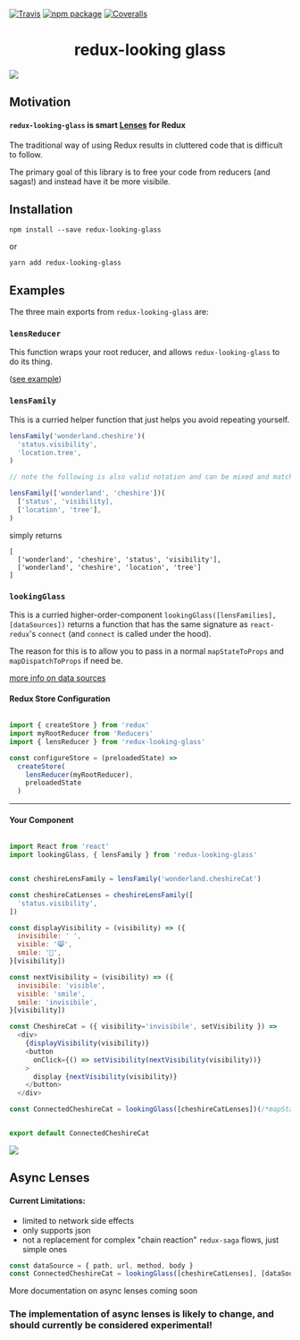 [![Travis][build-badge]][build]
[![npm package][npm-badge]][npm]
[![Coveralls][coveralls-badge]][coveralls]


# <center>redux-looking glass</center>



![](https://upload.wikimedia.org/wikipedia/commons/9/96/Aliceroom3.jpg)


## Motivation


#### `redux-looking-glass` is smart [Lenses](https://medium.com/javascript-inside/an-introduction-into-lenses-in-javascript-e494948d1ea5) for Redux

The traditional way of using Redux results in cluttered code that is difficult to follow.

The primary goal of this library is to free your code from reducers (and sagas!) and instead have it be more visibile.




## Installation


`npm install --save redux-looking-glass`

or

`yarn add redux-looking-glass`


## Examples

The three main exports from `redux-looking-glass` are:

### `lensReducer`

This function wraps your root reducer, and allows `redux-looking-glass` to do its thing.

([see example](#redux-store-configuration))


### `lensFamily`

This is a curried helper function that just helps you avoid repeating yourself.

```javascript
lensFamily('wonderland.cheshire')(
  'status.visibility',
  'location.tree',
)

// note the following is also valid notation and can be mixed and matched if needed

lensFamily(['wonderland', 'cheshire'])(
  ['status', 'visibility],
  ['location', 'tree'],
)


```

simply returns 


```javscript
[
  ['wonderland', 'cheshire', 'status', 'visibility'],
  ['wonderland', 'cheshire', 'location', 'tree']
]
```



### `lookingGlass`

This is a curried higher-order-component `lookingGlass([lensFamilies], [dataSources])` returns a function that has the same signature as `react-redux`'s `connect` (and `connect` is called under the hood). 

The reason for this is to allow you to pass in a normal `mapStateToProps` and `mapDispatchToProps` if need be.

[more info on data sources](#async-lenses)


#### Redux Store Configuration

```javascript

import { createStore } from 'redux'
import myRootReducer from 'Reducers'
import { lensReducer } from 'redux-looking-glass'

const configureStore = (preloadedState) =>
  createStore(
    lensReducer(myRootReducer),
    preloadedState
  )


```


---

#### Your Component

```javascript

import React from 'react'
import lookingGlass, { lensFamily } from 'redux-looking-glass'


const cheshireLensFamily = lensFamily('wonderland.cheshireCat')

const cheshireCatLenses = cheshireLensFamily([
  'status.visibility',
])

const displayVisibility = (visibility) => ({
  invisibile: ' ',
  visible: '😸',
  smile: '👄',
}[visibility])

const nextVisibility = (visibility) => ({
  invisibile: 'visible',
  visible: 'smile',
  smile: 'invisibile',
}[visibility])

const CheshireCat = ({ visibility='invisibile', setVisibility }) =>
  <div>
    {displayVisibility(visibility)}
    <button
      onClick={() => setVisibility(nextVisibility(visibility))}
    >
      display {nextVisibility(visibility)}
    </button>
  </div>

const ConnectedCheshireCat = lookingGlass([cheshireCatLenses])(/*mapStateToProps, mapDispatchToProps*/)(CheshireCat)


export default ConnectedCheshireCat


```


![](https://cdn-images-1.medium.com/max/1600/1*bbIuIH0F1kbzxem3LJNnSg.jpeg)



## Async Lenses


#### Current Limitations:

* limited to network side effects
* only supports json
* not a replacement for complex "chain reaction" `redux-saga` flows, just simple ones

```javascript
const dataSource = { path, url, method, body }
const ConnectedCheshireCat = lookingGlass([cheshireCatLenses], [dataSource])(/*mapStateToProps, mapDispatchToProps*/)(CheshireCat)
```

More documentation on async lenses coming soon

### The implementation of async lenses is likely to change, and should currently be considered experimental!



[build-badge]: https://img.shields.io/travis/user/repo/master.png?style=flat-square
[build]: https://travis-ci.org/user/repo

[npm-badge]: https://img.shields.io/npm/v/npm-package.png?style=flat-square
[npm]: https://www.npmjs.org/package/npm-package

[coveralls-badge]: https://img.shields.io/coveralls/user/repo/master.png?style=flat-square
[coveralls]: https://coveralls.io/github/user/repo
